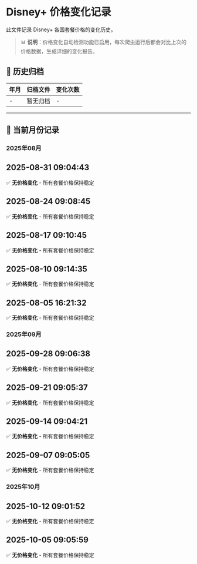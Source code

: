 # Disney+ 价格变化记录

此文件记录 Disney+ 各国套餐价格的变化历史。

> 📊 **说明**：价格变化自动检测功能已启用，每次爬虫运行后都会对比上次的价格数据，生成详细的变化报告。

## 📁 历史归档

| 年月 | 归档文件 | 变化次数 |
|------|----------|----------|
| - | 暂无归档 | - |

---

## 📅 当前月份记录

### 2025年08月

## 2025-08-31 09:04:43

✅ **无价格变化** - 所有套餐价格保持稳定



## 2025-08-24 09:08:45

✅ **无价格变化** - 所有套餐价格保持稳定



## 2025-08-17 09:10:45

✅ **无价格变化** - 所有套餐价格保持稳定



## 2025-08-10 09:14:35

✅ **无价格变化** - 所有套餐价格保持稳定



## 2025-08-05 16:21:32

✅ **无价格变化** - 所有套餐价格保持稳定




### 2025年09月

## 2025-09-28 09:06:38

✅ **无价格变化** - 所有套餐价格保持稳定



## 2025-09-21 09:05:37

✅ **无价格变化** - 所有套餐价格保持稳定



## 2025-09-14 09:04:21

✅ **无价格变化** - 所有套餐价格保持稳定



## 2025-09-07 09:05:05

✅ **无价格变化** - 所有套餐价格保持稳定


### 2025年10月

## 2025-10-12 09:01:52

✅ **无价格变化** - 所有套餐价格保持稳定



## 2025-10-05 09:05:59

✅ **无价格变化** - 所有套餐价格保持稳定

